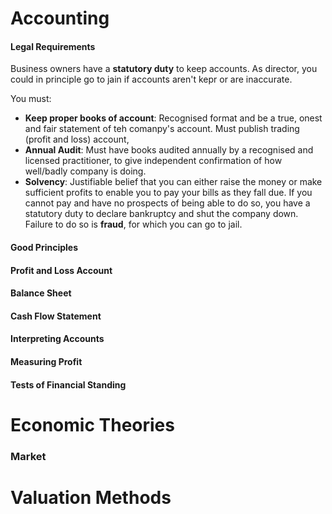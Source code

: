 
# Accounting


#### Legal Requirements

Business owners have a **statutory duty** to keep accounts. As director, you could in principle go to jain if accounts aren't kepr or are inaccurate.

You must:
- **Keep proper books of account**: Recognised format and be a true, onest and fair statement of teh comanpy's account. Must publish trading (profit and loss) account, 
- **Annual Audit**: Must have books audited annually by a recognised and licensed practitioner, to give independent confirmation of how well/badly company is doing.
- **Solvency**: Justifiable belief  that you can either raise the money or make sufficient profits to enable you to pay your bills as they fall due. If you cannot pay and have no prospects of being able to do so, you have a statutory duty to declare bankruptcy and shut the company down. Failure to do so is **fraud**, for which you can go to jail.

#### Good Principles




#### Profit and Loss Account

#### Balance Sheet

#### Cash Flow Statement

#### Interpreting Accounts

#### Measuring Profit

#### Tests of Financial Standing



# Economic Theories

### Market 


# Valuation Methods